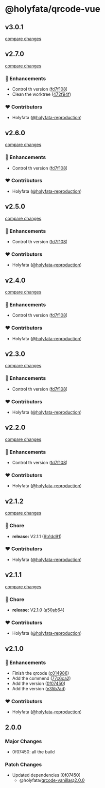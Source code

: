 # @holyfata/qrcode-vue

## v3.0.1

[compare changes](https://github.com/holyfata/qrcode/compare/v3.0.0...v3.0.1)

## v2.7.0

[compare changes](https://github.com/holyfata/qrcode/compare/v2.1.2...v2.7.0)

### 🚀 Enhancements

- Control th version ([fd7f108](https://github.com/holyfata/qrcode/commit/fd7f108))
- Clean the worktree ([472f94f](https://github.com/holyfata/qrcode/commit/472f94f))

### ❤️ Contributors

- Holyfata ([@holyfata-reproduction](https://github.com/holyfata-reproduction))

## v2.6.0

[compare changes](https://github.com/holyfata/qrcode/compare/v2.1.2...v2.6.0)

### 🚀 Enhancements

- Control th version ([fd7f108](https://github.com/holyfata/qrcode/commit/fd7f108))

### ❤️ Contributors

- Holyfata ([@holyfata-reproduction](https://github.com/holyfata-reproduction))

## v2.5.0

[compare changes](https://github.com/holyfata/qrcode/compare/v2.1.2...v2.5.0)

### 🚀 Enhancements

- Control th version ([fd7f108](https://github.com/holyfata/qrcode/commit/fd7f108))

### ❤️ Contributors

- Holyfata ([@holyfata-reproduction](https://github.com/holyfata-reproduction))

## v2.4.0

[compare changes](https://github.com/holyfata/qrcode/compare/v2.1.2...v2.4.0)

### 🚀 Enhancements

- Control th version ([fd7f108](https://github.com/holyfata/qrcode/commit/fd7f108))

### ❤️ Contributors

- Holyfata ([@holyfata-reproduction](https://github.com/holyfata-reproduction))

## v2.3.0

[compare changes](https://github.com/holyfata/qrcode/compare/v2.1.2...v2.3.0)

### 🚀 Enhancements

- Control th version ([fd7f108](https://github.com/holyfata/qrcode/commit/fd7f108))

### ❤️ Contributors

- Holyfata ([@holyfata-reproduction](https://github.com/holyfata-reproduction))

## v2.2.0

[compare changes](https://github.com/holyfata/qrcode/compare/v2.1.2...v2.2.0)

### 🚀 Enhancements

- Control th version ([fd7f108](https://github.com/holyfata/qrcode/commit/fd7f108))

### ❤️ Contributors

- Holyfata ([@holyfata-reproduction](https://github.com/holyfata-reproduction))

## v2.1.2

[compare changes](https://github.com/holyfata/qrcode/compare/v2.1.1...v2.1.2)

### 🏡 Chore

- **release:** V2.1.1 ([9b1dd91](https://github.com/holyfata/qrcode/commit/9b1dd91))

### ❤️ Contributors

- Holyfata ([@holyfata-reproduction](https://github.com/holyfata-reproduction))

## v2.1.1

[compare changes](https://github.com/holyfata/qrcode/compare/v2.1.0...v2.1.1)

### 🏡 Chore

- **release:** V2.1.0 ([a50ab64](https://github.com/holyfata/qrcode/commit/a50ab64))

### ❤️ Contributors

- Holyfata ([@holyfata-reproduction](https://github.com/holyfata-reproduction))

## v2.1.0


### 🚀 Enhancements

- Finish the qrcode ([c014986](https://github.com/holyfata/qrcode/commit/c014986))
- Add the commend ([77c6ca2](https://github.com/holyfata/qrcode/commit/77c6ca2))
- Add the version ([0f07450](https://github.com/holyfata/qrcode/commit/0f07450))
- Add the version ([e35b7ad](https://github.com/holyfata/qrcode/commit/e35b7ad))

### ❤️ Contributors

- Holyfata ([@holyfata-reproduction](https://github.com/holyfata-reproduction))

## 2.0.0

### Major Changes

- 0f07450: all the build

### Patch Changes

- Updated dependencies [0f07450]
  - @holyfata/qrcode-vanilla@2.0.0

